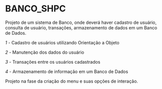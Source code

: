 # BANCO_SHPC

Projeto de um sistema de Banco, onde deverá haver cadastro de usuário, consulta de usuário, transações, armazenamento de dados em um Banco de Dados.

*1* - Cadastro de usuários utilizando Orientação a Objeto

*2* - Manutenção dos dados do usuário

*3* - Transações entre os usuários cadastrados

*4* - Armazenamento de informação em um Banco de Dados


Projeto na fase da criação do menu e suas opções de interação.

